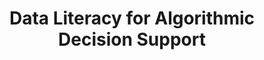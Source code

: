 ---
id: "algo-support" # nochmal überlegen
method: "Vorlesung und Übung"
institution: "Fakultät für Betriebswirtschaftslehre"
title: "Data Literacy for Algorithmic Decision Support"
title_project: "Data Driven Decision Making for Sustainable Mobility"
title_short: 
period: "Apr 23 ­­- Mar 24 (12 months)"
foerderlinie: "Fachspezifische Data Literacy"
round: "2"
filter: "2"
lecture2go:
uhh_url: "https://www.hcl.uni-hamburg.de/ddlitlab/data-literacy-lehrlabor/zweite-foerderrunde/05-dlit-algo-decision-support.html"
contributors: "Julian Golak, Prof. Dr. Malte Fliedner, Prof. Dr. Simone Neumann, Dr. Arne Schulz"
quote: "Die Digitalisierung löst umfassende Veränderungsprozesse in fast allen Industriezweigen aus und beeinflusst die menschliche Arbeit tiefgreifend. Ein wesentlicher Aspekt dieser Veränderung ist die zunehmende Verwendung algorithmischer Verfahren in betrieblichen Entscheidungsprozessen, die ursprünglich menschlichen Entscheidern vorbehalten waren. Dies setzt zwangsläufig eine neue Form der Arbeitsteilung voraus, in der Planungs- und Steuerungshandlungen immer öfter mit maschineller Unterstützung durchgeführt werden."
text: |
    ## Ausrichtung des Projekts

    In diesem DLE-Projekt setzten sich die Studierenden mit der Anwendung algorithmischer Verfahren zur betrieblichen Entscheidungsfindung auseinander. Mit dem fiktiven Ridesharing-Anbieter „MichelSprinter“ wurde ein experimentelles Setting entworfen, das die Möglichkeit bot, diese Entscheidungsverfahren realitätsnah und auch im Zusammenhang mit den Stakeholdern zu begreifen und zu diskutieren. Algorithmische Verfahren zur betrieblichen Entscheidungsfindung revolutionieren die Art und Weise, wie Unternehmen strategische und operative Entscheidungen treffen.

    Durch den Einsatz von Algorithmen können riesige Datenmengen in kurzer Zeit analysiert und Muster erkannt werden, die für menschliche Entscheider allein schwer zugänglich wären. Insbesondere maschinelles Lernen und künstliche Intelligenz spielen hierbei eine zentrale Rolle. Trotzdem ist es essenziell, die ethischen und sozialen Implikationen dieser Technologien zu berücksichtigen, um sicherzustellen, dass sie verantwortungsbewusst eingesetzt werden. Insgesamt bieten algorithmische Verfahren ein enormes Potenzial, das in diesem Projekt in einem spannenden Experiment thematisiert wurde.

    ## Rückblick und Ergebnisse

    In der ersten Phase der Veranstaltung schaffen die Studierenden mit Hilfe eines Fragebogens, der in einem vorgeschalteten Seminar entwickelt wird, eine Datenbasis für ihr fiktives Setting. Diese Daten werden in der zweiten Phase mit Hilfe von R statistisch ausgewertet. Die nötigen Programmierkonzepte werden mit Erklärvideos und Programmieraufgaben niedrigschwellig vermittelt. Die Analysen werden dann in Präsenz in betreuten Tutorien mit Jupyter Notebooks umgesetzt. In der letzten Phase der Veranstaltung werden die gewonnenen Ergebnisse mit Python zur algorithmischen Entscheidungsfindung für den „MichelSprinter“ verwertet.

    Wesentlich sind hier neben den technischen Verfahren auch die Betrachtung der Interaktion zwischen menschlichen Entscheidern und maschinellen Verfahren, die Berücksichtigung der Präferenzen der Stakeholder des Unternehmens sowie die möglichen Auswirkungen auf Gesellschaft und Umwelt. Insgesamt lernen die Studierenden Prozesse und Herausforderungen für die Anwendung algorithmischer Verfahren im Kontext betrieblicher Entscheidungsfindung kennen und lernen die Stärken und Schwächen algorithmischer Entscheidungsverfahren zu beurteilen.

    Diese DLE-Veranstaltung ist für alle Masterstudierenden der Fakultät für Betriebswirtschaft offen. Sie soll auf Dauer in das Curriculum der Methodenausbildung der BWL aufgenommen werden.

image: "https://www.hcl.uni-hamburg.de/16954199/dlitalgo-ma-joseph-ndem7f3jq2o-unsplash-733x414-143aa1bf250abb411d5209672fdd087cc45d8838.jpg"
image_credit: "ma joseph / unsplash"
link_external:
stine: "https://www.stine.uni-hamburg.de/scripts/mgrqispi.dll?APPNAME=CampusNet&PRGNAME=COURSEDETAILS&ARGUMENTS=-N000000000000001,-N000605,-N0,-N387074304870328,-N387074304898329,-N0,-N0,-N3,-AvoajxQD9vYmd4fKyWQ5hcqHwfNLA7fWucUKjmNNwfMRsPMKFxDK0OMetRzcN7vZyegWLRq55CfUqPoKKCQRTmqwqvDoCYBGarqZjfQDZvYoWx-mVcYUavNRuRNKJHIejWfWSfQfFYD26fNHIPIPpxY7AvYU7PD2-OfWWP-LSHSHDQNmac-U-HMPomdozQY6jxfKof-BtPI5PP-W3vI5q4gHQ4vZTR-pqxY5wfdZmWqLXPWoqQQ5K4qADWWe6edmmcgRIHDWFQMU8cdUheUeZxfwMQqHxWSWWvBNtcfmeefZKHMpzQWLNmdWtOqG9rgBFRSWQ3SLtfj5FmdVtcZpIfuWjPdeAmSWaYBAQcNwQYoP8fdLWWZmlvI7txupUOBWmRDHE7Nl9WNUTcoW94BK3RzwxxUppcDRKHqewRDD6RWLsPYZHYf6vWui-QZa6cQppedGLxdLaxdwP4zUtcNHC3WPmxqAERgoaVWo8RSaNxYLSvUUSxfAvYBmWvNR-vqHHYDGxHMW7vWmsPzAPVgUQQM7AQu5bQZoEVBHxQoLPV-pjrD6FfzHvfBWXfUUoQB5aOfH5vf5MvZU0fQWYWIoZfzRfWqLjVfRlvBFjHUHWcIHvxBLZvBD-RfBNcSnNxqKq3fFjxWKo3SUNQWa9eY6kxDwxVqLmHuo37u5V3QLjxd53mUfwQZPFv-W5mN56mBoKCu5FYD5hHjmmWD6BcZ5oVj5hOupeHZajRBBdxuHomjKWcjWwVQmu4gowcfm3YIl-"
---